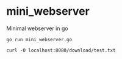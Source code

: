 # mini_webserver
Minimal webserver in go

<code>go run mini_webserver.go</code>

<code>curl -O localhost:8080/download/test.txt</code>
